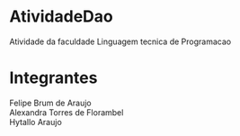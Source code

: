 # AtividadeDao
Atividade da faculdade Linguagem tecnica de Programacao

# Integrantes

Felipe Brum de Araujo <br>
Alexandra Torres de Florambel <br>
Hytallo Araujo
